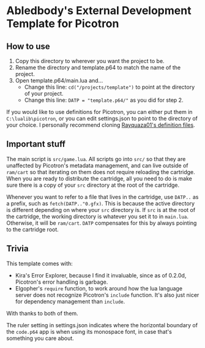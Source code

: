 # Abledbody's External Development Template for Picotron

## How to use

1. Copy this directory to wherever you want the project to be.
2. Rename the directory and template.p64 to match the name of the project.
3. Open template.p64/main.lua and...
	- Change this line: `cd("/projects/template")` to point at the directory of your project.
	- Change this line: `DATP = "template.p64/"` as you did for step 2.

If you would like to use definitions for Picotron, you can either put them in `C:\lualib\picotron`, or you can edit settings.json to point to the directory of your choice. I personally recommend cloning [Rayquaza01's definition files](https://github.com/Rayquaza01/picotron-definitions).

## Important stuff

The main script is `src/game.lua`. All scripts go into `src/` so that they are unaffected by Picotron's metadata management, and can live outside of `ram/cart` so that iterating on them does not require reloading the cartridge. When you are ready to distribute the cartridge, all you need to do is make sure there is a copy of your `src` directory at the root of the cartridge.

Whenever you want to refer to a file that lives in the cartridge, use `DATP..` as a prefix, such as `fetch(DATP.."0.gfx)`. This is because the active directory is different depending on where your `src` directory is. If `src` is at the root of the cartridge, the working directory is whatever you set it to in `main.lua`. Otherwise, it will be `ram/cart`. `DATP` compensates for this by always pointing to the cartridge root.

## Trivia

This template comes with:
- Kira's Error Explorer, because I find it invaluable, since as of 0.2.0d, Picotron's error handling is garbage.
- Elgopher's `require` function, to work around how the lua language server does not recognize Picotron's `include` function. It's also just nicer for dependency management than `include`.

With thanks to both of them.

The ruler setting in settings.json indicates where the horizontal boundary of the `code.p64` app is when using its monospace font, in case that's something you care about.